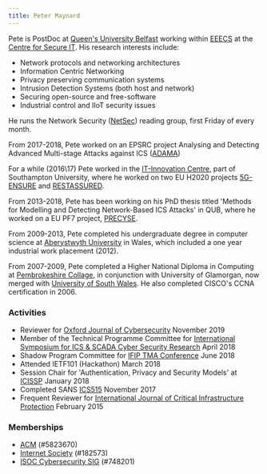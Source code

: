 ```yaml
---
title: Peter Maynard
--- 
```


Pete is PostDoc at [Queen's University Belfast](https://qub.ac.uk) working within [EEECS](https://www.qub.ac.uk/schools/eeecs/) at the [Centre for Secure IT](https://www.qub.ac.uk/csit/). His research interests include:

- Network protocols and networking architectures
- Information Centric Networking 
- Privacy preserving communication systems
- Intrusion Detection Systems (both host and network)
- Securing open-source and free-software
- Industrial control and IIoT security issues 

He runs the Network Security ([NetSec](https://blogs.qub.ac.uk/netsec/)) reading group, first Friday of every month.

From 2017-2018, Pete worked on an EPSRC project Analysing and Detecting Advanced Multi-stage Attacks against ICS ([ADAMA](http://gow.epsrc.ac.uk/NGBOViewGrant.aspx?GrantRef=EP/N022866/1))

For a while (2016\17) Pete worked in the [IT-Innovation Centre](http://www.it-innovation.soton.ac.uk/), part of Southampton University, where he worked on two EU H2020 projects [5G-ENSURE](https://web.archive.org/web/http://www.5gensure.eu/) and [RESTASSURED](https://web.archive.org/web/https://restassuredh2020.eu/).

From 2013-2018, Pete has been working on his PhD thesis titled 'Methods for Modelling and Detecting Network-Based ICS Attacks' in QUB, where he worked on a EU PF7 project, [PRECYSE](https://web.archive.org/web/http://precyse.eu/).

From 2009-2013, Pete completed his undergraduate degree in computer science at [Aberystwyth University](https://www.aber.ac.uk/en) in Wales, which included a one year industrial work placement (2012). 

From 2007-2009, Pete completed a Higher National Diploma in Computing at [Pembrokeshire Collage](http://www.pembrokeshire.ac.uk/), in conjunction with University of Glamorgan, now merged with [University of South Wales](http://www.southwales.ac.uk). He also completed CISCO's CCNA certification in 2006.

### Activities 

- Reviewer for [Oxford Journal of Cybersecurity](https://academic.oup.com/cybersecurity) November 2019
- Member of the Technical Programme Committee for [International Symposium for ICS & SCADA Cyber Security Research](http://www.ics-csr.com/) April 2018
- Shadow Program Committee for  [IFIP TMA Conference](http://tma.ifip.org/2018/shadow-pc/) June 2018 
- Attended IETF101 (Hackathon) March 2018
- Session Chair for 'Authentication, Privacy and Security Models' at [ICISSP](https://web.archive.org/web/http://www.icissp.org/?y=2018) January 2018
- Completed SANS [ICS515](https://web.archive.org/web/https://www.sans.org/course/industrial-control-system-active-defense-and-incident-response) November 2017
- Frequent Reviewer for [International Journal of Critical Infrastructure Protection](https://www.journals.elsevier.com/international-journal-of-critical-infrastructure-protection/) February 2015

### Memberships

- [ACM](https://www.acm.org/)  (#5823670)
- [Internet Society](https://www.internetsociety.org/) (#182573)
- [ISOC Cybersecurity SIG](https://www.cybersecuritysig.org/) (#748201)
